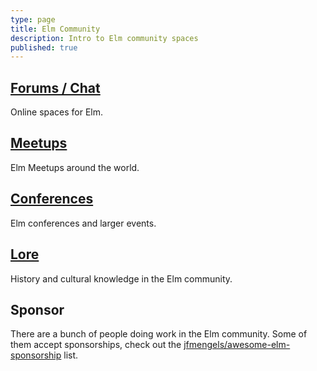 ```yaml
---
type: page
title: Elm Community
description: Intro to Elm community spaces
published: true
---
```



## [Forums / Chat](/community/forums-chat)

Online spaces for Elm.

## [Meetups](/community/meetups)

Elm Meetups around the world.

## [Conferences](/community/conferences)

Elm conferences and larger events.

## [Lore](/lore)

History and cultural knowledge in the Elm community.


## Sponsor

There are a bunch of people doing work in the Elm community. Some of them accept sponsorships, check out the [jfmengels/awesome-elm-sponsorship](https://github.com/jfmengels/awesome-elm-sponsorship) list.
